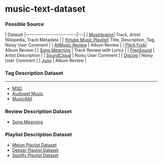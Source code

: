 # music-text-dataset


### Possible Source

| Dataset |--------------------------|---|
| [Musicbrainz](https://musicbrainz.org/artist/cc197bad-dc9c-440d-a5b5-d52ba2e14234)| Track, Artist Wikipedia, Track Metadata |
| [Yotube Music Playlist](https://www.youtube.com/watch?v=84YxwrxRc5s)| Title, Description, Tag, Noisy User Comment |
| [AllMusic Review](https://www.allmusic.com/album/abbey-road-mw0000192938) | Album Review |
| [Pitch Fork](https://pitchfork.com/reviews/albums/laraaji-segue-to-infinity/)| Album Review |
| [Song Mearning](https://songmeanings.com/songs/view/3530822107859534370//) | Track Review with Lyrics |
| [FreeSound](https://freesound.org/people/DeVern/sounds/348275/) | Artist Description |
| [SoundCloud](https://soundcloud.com/moe-p0/newjeans-omg) | Noisy User Comment |
| [Discog](https://www.discogs.com/ko/release/377554-The-Beatles-Let-It-Be) | Noisy User Comment |
| [Juno](https://www.juno.co.uk/products/brightness-shallan-whispers-of-an-ancient-world/920749-01/) | Album Review |

### Tag Description Dataset
-----------
- [MSD]()
- [Audioset Music]()
- [Music4All]()

### Review Description Dataset
- [Song Mearning]()

### Playlist Description Dataset
- [Melon Playlist Dataset]()
- [Deezer Playlist Dataset]()
- [Spotify Playlist Dataset]()
